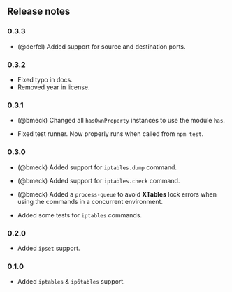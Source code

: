## Release notes

### 0.3.3

- (@derfel) Added support for source and destination ports.

### 0.3.2

- Fixed typo in docs.
- Removed year in license.

### 0.3.1

- (@bmeck) Changed all `hasOwnProperty` instances to use the module `has`.

- Fixed test runner. Now properly runs when called from `npm test`.

### 0.3.0

- (@bmeck) Added support for `iptables.dump` command.

- (@bmeck) Added support for `iptables.check` command.

- (@bmeck) Added a `process-queue` to avoid **XTables** lock errors when using the commands
  in a concurrent environment.

- Added some tests for `iptables` commands.

### 0.2.0

- Added `ipset` support.

### 0.1.0

- Added `iptables` & `ip6tables` support.